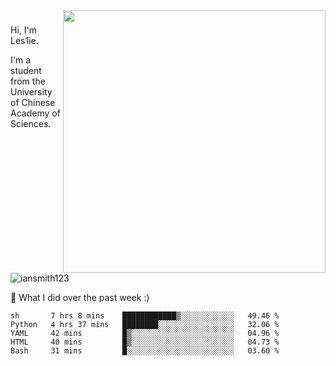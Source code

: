 <img align="right" src="https://github-readme-stats.vercel.app/api?username=iansmith123&show_icons=true&hide_border=true" width="420">

### 
Hi, I'm Les1ie. 

I'm a student from the University of Chinese Academy of Sciences.

<img src="https://komarev.com/ghpvc/?username=iansmith123" alt="iansmith123" />




🔭 What I did over the past week :)
<!--START_SECTION:waka-->
```text
sh       7 hrs 8 mins    ████████████▒░░░░░░░░░░░░   49.46 % 
Python   4 hrs 37 mins   ████████░░░░░░░░░░░░░░░░░   32.06 % 
YAML     42 mins         █▒░░░░░░░░░░░░░░░░░░░░░░░   04.96 % 
HTML     40 mins         █▒░░░░░░░░░░░░░░░░░░░░░░░   04.73 % 
Bash     31 mins         █░░░░░░░░░░░░░░░░░░░░░░░░   03.60 % 
```
<!--END_SECTION:waka-->


<!--
**IanSmith123/IanSmith123** is a ✨ _special_ ✨ repository because its `README.md` (this file) appears on your GitHub profile.
<img src="https://github.githubassets.com/images/spinners/octocat-spinner-64.gif">

Here are some ideas to get you started:

- 🔭 I’m currently working on ...
- 🌱 I’m currently learning ...
- 👯 I’m looking to collaborate on ...
- 🤔 I’m looking for help with ...
- 💬 Ask me about ...
- 📫 How to reach me: ...
- 😄 Pronouns: ...
- ⚡ Fun fact: ...
-->

